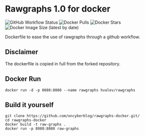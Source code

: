 # Rawgraphs 1.0 for docker

![GitHub Workflow Status](https://img.shields.io/github/workflow/status/hvalev/rawgraphs-docker/build)
![Docker Pulls](https://img.shields.io/docker/pulls/hvalev/rawgraphs)
![Docker Stars](https://img.shields.io/docker/stars/hvalev/rawgraphs)
![Docker Image Size (latest by date)](https://img.shields.io/docker/image-size/hvalev/rawgraphs)

Dockerfile to ease the use of rawgraphs through a github workflow.

## Disclaimer
The dockerfile is copied in full from the forked repository.

## Docker Run
```
docker run -d -p 8080:8080 --name rawgraphs hvalev/rawgraphs
```

## Build it yourself
```
git clone https://github.com/oncyberblog/rawgraphs-docker.git/
cd rawgraphs-docker
docker build -t raw-graphs .
docker run -p 8080:8080 raw-graphs
```
